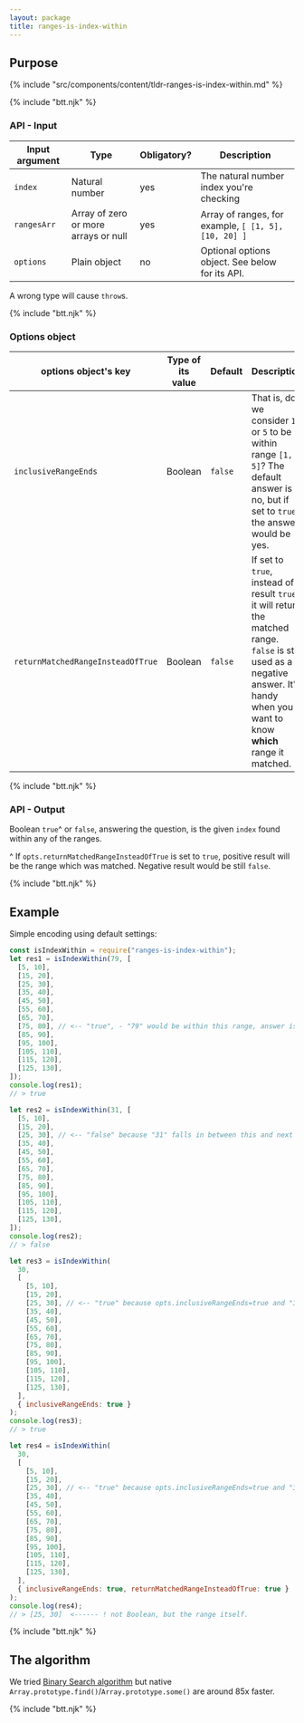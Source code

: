```yaml
---
layout: package
title: ranges-is-index-within
---
```


## Purpose

{% include "src/components/content/tldr-ranges-is-index-within.md" %}

{% include "btt.njk" %}

### API - Input

| Input argument | Type                                 | Obligatory? | Description                                          |
| -------------- | ------------------------------------ | ----------- | ---------------------------------------------------- |
| `index`        | Natural number                       | yes         | The natural number index you're checking             |
| `rangesArr`    | Array of zero or more arrays or null | yes         | Array of ranges, for example, `[ [1, 5], [10, 20] ]` |
| `options`      | Plain object                         | no          | Optional options object. See below for its API.      |

A wrong type will cause `throw`s.

{% include "btt.njk" %}

### Options object

| options object's key              | Type of its value | Default | Description |
| --------------------------------- | ----------------- | ------- | ----------- |
| `inclusiveRangeEnds`              | Boolean           | `false` | That is, do we consider `1` or `5` to be within range `[1, 5]`? The default answer is no, but if set to `true`, the answer would be yes. |
| `returnMatchedRangeInsteadOfTrue` | Boolean           | `false` | If set to `true`, instead of result `true` it will return the matched range. `false` is still used as a negative answer. It's handy when you want to know **which** range it matched. |

{% include "btt.njk" %}

### API - Output

Boolean `true`^ or `false`, answering the question, is the given `index` found within any of the ranges.

^ If `opts.returnMatchedRangeInsteadOfTrue` is set to `true`, positive result will be the range which was matched. Negative result would be still `false`.

{% include "btt.njk" %}

## Example

Simple encoding using default settings:

```js
const isIndexWithin = require("ranges-is-index-within");
let res1 = isIndexWithin(79, [
  [5, 10],
  [15, 20],
  [25, 30],
  [35, 40],
  [45, 50],
  [55, 60],
  [65, 70],
  [75, 80], // <-- "true", - "79" would be within this range, answer is "true"
  [85, 90],
  [95, 100],
  [105, 110],
  [115, 120],
  [125, 130],
]);
console.log(res1);
// > true

let res2 = isIndexWithin(31, [
  [5, 10],
  [15, 20],
  [25, 30], // <-- "false" because "31" falls in between this and next range. It's not within.
  [35, 40],
  [45, 50],
  [55, 60],
  [65, 70],
  [75, 80],
  [85, 90],
  [95, 100],
  [105, 110],
  [115, 120],
  [125, 130],
]);
console.log(res2);
// > false

let res3 = isIndexWithin(
  30,
  [
    [5, 10],
    [15, 20],
    [25, 30], // <-- "true" because opts.inclusiveRangeEnds=true and "30" is on the edge of the range.
    [35, 40],
    [45, 50],
    [55, 60],
    [65, 70],
    [75, 80],
    [85, 90],
    [95, 100],
    [105, 110],
    [115, 120],
    [125, 130],
  ],
  { inclusiveRangeEnds: true }
);
console.log(res3);
// > true

let res4 = isIndexWithin(
  30,
  [
    [5, 10],
    [15, 20],
    [25, 30], // <-- "true" because opts.inclusiveRangeEnds=true and "30" is on the edge of the range.
    [35, 40],
    [45, 50],
    [55, 60],
    [65, 70],
    [75, 80],
    [85, 90],
    [95, 100],
    [105, 110],
    [115, 120],
    [125, 130],
  ],
  { inclusiveRangeEnds: true, returnMatchedRangeInsteadOfTrue: true }
);
console.log(res4);
// > [25, 30]  <------ ! not Boolean, but the range itself.
```

{% include "btt.njk" %}

## The algorithm

We tried [Binary Search algorithm](https://en.wikipedia.org/wiki/Binary_search_algorithm) but native `Array.prototype.find()`/`Array.prototype.some()` are around 85x faster.

{% include "btt.njk" %}

